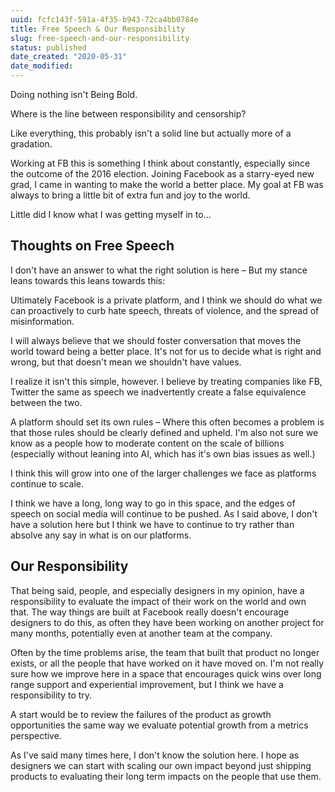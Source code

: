 ```yaml
---
uuid: fcfc143f-591a-4f35-b943-72ca4bb0784e
title: Free Speech & Our Responsibility
slug: free-speech-and-our-responsibility
status: published
date_created: "2020-05-31"
date_modified:
---
```


Doing nothing isn't Being Bold.

Where is the line between responsibility and censorship?

Like everything, this probably isn't a solid line but actually more of a gradation.

Working at FB this is something I think about constantly, especially since the outcome of the 2016 election. Joining Facebook as a starry-eyed new grad, I came in wanting to make the world a better place. My goal at FB was always to bring a little bit of extra fun and joy to the world.

Little did I know what I was getting myself in to...

## Thoughts on Free Speech

I don't have an answer to what the right solution is here – But my stance leans towards this leans towards this:

Ultimately Facebook is a private platform, and I think we should do what we can proactively to curb hate speech, threats of violence, and the spread of misinformation.

I will always believe that we should foster conversation that moves the world toward being a better place. It's not for us to decide what is right and wrong, but that doesn't mean we shouldn't have values.

I realize it isn't this simple, however. I believe by treating companies like FB, Twitter the same as speech we inadvertently create a false equivalence between the two.

A platform should set its own rules – Where this often becomes a problem is that those rules should be clearly defined and upheld. I'm also not sure we know as a people how to moderate content on the scale of billions (especially without leaning into AI, which has it's own bias issues as well.)

I think this will grow into one of the larger challenges we face as platforms continue to scale.

I think we have a long, long way to go in this space, and the edges of speech on social media will continue to be pushed. As I said above, I don't have a solution here but I think we have to continue to try rather than absolve any say in what is on our platforms.

## Our Responsibility

That being said, people, and especially designers in my opinion, have a responsibility to evaluate the impact of their work on the world and own that. The way things are built at Facebook really doesn't encourage designers to do this, as often they have been working on another project for many months, potentially even at another team at the company.

Often by the time problems arise, the team that built that product no longer exists, or all the people that have worked on it have moved on. I'm not really sure how we improve here in a space that encourages quick wins over long range support and experiential improvement, but I think we have a responsibility to try.

A start would be to review the failures of the product as growth opportunities the same way we evaluate potential growth from a metrics perspective.

As I've said many times here, I don't know the solution here. I hope as designers we can start with scaling our own impact beyond just shipping products to evaluating their long term impacts on the people that use them.
